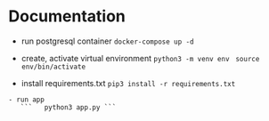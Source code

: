 # Documentation

  - run postgresql container
       ``` docker-compose up -d ```

  - create, activate virtual environment
       ``` python3 -m venv env ```
       ```  source env/bin/activate ```
   - install requirements.txt
       ``` pip3 install -r requirements.txt ```

    - run app
       ```   python3 app.py ```
